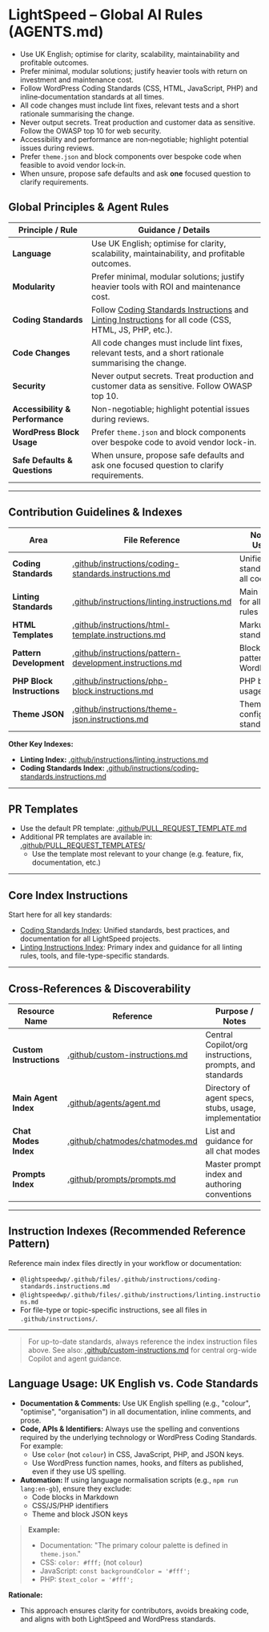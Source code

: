 # LightSpeed – Global AI Rules (AGENTS.md)

- Use UK English; optimise for clarity, scalability, maintainability and profitable outcomes.
- Prefer minimal, modular solutions; justify heavier tools with return on investment and maintenance cost.
- Follow WordPress Coding Standards (CSS, HTML, JavaScript, PHP) and inline‑documentation standards at all times.
- All code changes must include lint fixes, relevant tests and a short rationale summarising the change.
- Never output secrets. Treat production and customer data as sensitive. Follow the OWASP top 10 for web security.
- Accessibility and performance are non‑negotiable; highlight potential issues during reviews.
- Prefer `theme.json` and block components over bespoke code when feasible to avoid vendor lock‑in.
- When unsure, propose safe defaults and ask **one** focused question to clarify requirements.

## Global Principles & Agent Rules

| Principle / Rule                | Guidance / Details                                                                                                                                                                                              |
| ------------------------------- | --------------------------------------------------------------------------------------------------------------------------------------------------------------------------------------------------------------- |
| **Language**                    | Use UK English; optimise for clarity, scalability, maintainability, and profitable outcomes.                                                                                                                    |
| **Modularity**                  | Prefer minimal, modular solutions; justify heavier tools with ROI and maintenance cost.                                                                                                                         |
| **Coding Standards**            | Follow [Coding Standards Instructions](.github/instructions/coding-standards.instructions.md) and [Linting Instructions](.github/instructions/linting.instructions.md) for all code (CSS, HTML, JS, PHP, etc.). |
| **Code Changes**                | All code changes must include lint fixes, relevant tests, and a short rationale summarising the change.                                                                                                         |
| **Security**                    | Never output secrets. Treat production and customer data as sensitive. Follow OWASP top 10.                                                                                                                     |
| **Accessibility & Performance** | Non-negotiable; highlight potential issues during reviews.                                                                                                                                                      |
| **WordPress Block Usage**       | Prefer `theme.json` and block components over bespoke code to avoid vendor lock-in.                                                                                                                             |
| **Safe Defaults & Questions**   | When unsure, propose safe defaults and ask one focused question to clarify requirements.                                                                                                                        |

---

## Contribution Guidelines & Indexes

| Area                       | File Reference                                                                                                       | Notes / Usage                    |
| -------------------------- | -------------------------------------------------------------------------------------------------------------------- | -------------------------------- |
| **Coding Standards**       | [.github/instructions/coding-standards.instructions.md](.github/instructions/coding-standards.instructions.md)       | Unified standards for all code   |
| **Linting Standards**      | [.github/instructions/linting.instructions.md](.github/instructions/linting.instructions.md)                         | Main index for all linting rules |
| **HTML Templates**         | [.github/instructions/html-template.instructions.md](.github/instructions/html-template.instructions.md)             | Markup standards                 |
| **Pattern Development**    | [.github/instructions/pattern-development.instructions.md](.github/instructions/pattern-development.instructions.md) | Block patterns for WordPress     |
| **PHP Block Instructions** | [.github/instructions/php-block.instructions.md](.github/instructions/php-block.instructions.md)                     | PHP block usage                  |
| **Theme JSON**             | [.github/instructions/theme-json.instructions.md](.github/instructions/theme-json.instructions.md)                   | Theme configuration standards    |

**Other Key Indexes:**

- **Linting Index:** [.github/instructions/linting.instructions.md](.github/instructions/linting.instructions.md)
- **Coding Standards Index:** [.github/instructions/coding-standards.instructions.md](.github/instructions/coding-standards.instructions.md)

---

## PR Templates

- Use the default PR template: [.github/PULL_REQUEST_TEMPLATE.md](.github/PULL_REQUEST_TEMPLATE.md)
- Additional PR templates are available in: [.github/PULL_REQUEST_TEMPLATES/](.github/PULL_REQUEST_TEMPLATES/)
  - Use the template most relevant to your change (e.g. feature, fix, documentation, etc.)

---

## Core Index Instructions

Start here for all key standards:

- [Coding Standards Index](.github/instructions/coding-standards.instructions.md): Unified standards, best practices, and documentation for all LightSpeed projects.
- [Linting Instructions Index](.github/instructions/linting.instructions.md): Primary index and guidance for all linting rules, tools, and file-type-specific standards.

---

## Cross-References & Discoverability

| Resource Name           | Reference                                                        | Purpose / Notes                                          |
| ----------------------- | ---------------------------------------------------------------- | -------------------------------------------------------- |
| **Custom Instructions** | [.github/custom-instructions.md](.github/custom-instructions.md) | Central Copilot/org instructions, prompts, and standards |
| **Main Agent Index**    | [.github/agents/agent.md](.github/agents/agent.md)               | Directory of agent specs, stubs, usage, implementation   |
| **Chat Modes Index**    | [.github/chatmodes/chatmodes.md](.github/chatmodes/chatmodes.md) | List and guidance for all chat modes                     |
| **Prompts Index**       | [.github/prompts/prompts.md](.github/prompts/prompts.md)         | Master prompt index and authoring conventions            |

---

## Instruction Indexes (Recommended Reference Pattern)

Reference main index files directly in your workflow or documentation:

- `@lightspeedwp/.github/files/.github/instructions/coding-standards.instructions.md`
- `@lightspeedwp/.github/files/.github/instructions/linting.instructions.md`
- For file-type or topic-specific instructions, see all files in `.github/instructions/`.

---

> For up-to-date standards, always reference the index instruction files above.
> See also: [.github/custom-instructions.md](.github/custom-instructions.md) for central org-wide Copilot and agent guidance.

## Language Usage: UK English vs. Code Standards

- **Documentation & Comments:** Use UK English spelling (e.g., "colour", "optimise", "organisation") in all documentation, inline comments, and prose.
- **Code, APIs & Identifiers:** Always use the spelling and conventions required by the underlying technology or WordPress Coding Standards. For example:
  - Use `color` (not `colour`) in CSS, JavaScript, PHP, and JSON keys.
  - Use WordPress function names, hooks, and filters as published, even if they use US spelling.
- **Automation:** If using language normalisation scripts (e.g., `npm run lang:en-gb`), ensure they exclude:
  - Code blocks in Markdown
  - CSS/JS/PHP identifiers
  - Theme and block JSON keys

> **Example:**
>
> - Documentation: "The primary colour palette is defined in `theme.json`."
> - CSS: `color: #fff;` (not `colour`)
> - JavaScript: `const backgroundColor = '#fff';`
> - PHP: `$text_color = '#fff';`

**Rationale:**

- This approach ensures clarity for contributors, avoids breaking code, and aligns with both LightSpeed and WordPress standards.
